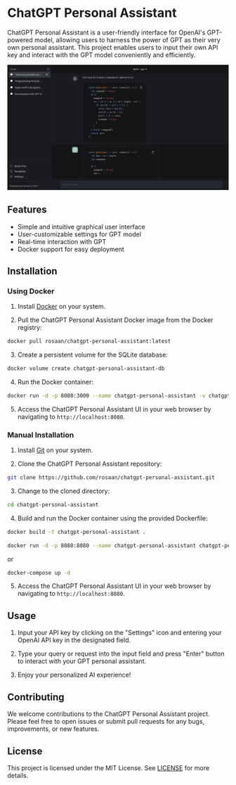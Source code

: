 # ChatGPT Personal Assistant

ChatGPT Personal Assistant is a user-friendly interface for OpenAI's GPT-powered model, allowing users to harness the power of GPT as their very own personal assistant. This project enables users to input their own API key and interact with the GPT model conveniently and efficiently.

![ChatGPT Personal Assistant Screenshot](./screenshot.png)

## Features

- Simple and intuitive graphical user interface
- User-customizable settings for GPT model
- Real-time interaction with GPT
- Docker support for easy deployment

## Installation

### Using Docker

1. Install [Docker](https://docs.docker.com/get-docker/) on your system.

2. Pull the ChatGPT Personal Assistant Docker image from the Docker registry:

```bash
docker pull rosaan/chatgpt-personal-assistant:latest
```

3. Create a persistent volume for the SQLite database:

```bash
docker volume create chatgpt-personal-assistant-db
```

4. Run the Docker container:

```bash
docker run -d -p 8080:3000 --name chatgpt-personal-assistant -v chatgpt-personal-assistant-db:/app/data rosaan/chatgpt-personal-assistant:latest
```

5. Access the ChatGPT Personal Assistant UI in your web browser by navigating to `http://localhost:8080`.

### Manual Installation

1. Install [Git](https://git-scm.com/book/en/v2/Getting-Started-Installing-Git) on your system.

2. Clone the ChatGPT Personal Assistant repository:

```bash
git clone https://github.com/rosaan/chatgpt-personal-assistant.git
```

3. Change to the cloned directory:

```bash
cd chatgpt-personal-assistant
```

4. Build and run the Docker container using the provided Dockerfile:

```bash
docker build -t chatgpt-personal-assistant .
```

```bash
docker run -d -p 8080:8080 --name chatgpt-personal-assistant chatgpt-personal-assistant --volume $(pwd)/data/db.sqlite:/app/data/db.sqlite
```

or

```bash
docker-compose up -d
```

5. Access the ChatGPT Personal Assistant UI in your web browser by navigating to `http://localhost:8080`.

## Usage

1. Input your API key by clicking on the "Settings" icon and entering your OpenAI API key in the designated field.

2. Type your query or request into the input field and press "Enter" button to interact with your GPT personal assistant.

3. Enjoy your personalized AI experience!

## Contributing

We welcome contributions to the ChatGPT Personal Assistant project. Please feel free to open issues or submit pull requests for any bugs, improvements, or new features.

## License

This project is licensed under the MIT License. See [LICENSE](LICENSE) for more details.
